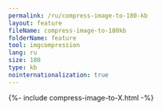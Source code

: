 ```yaml
---
permalink: /ru/compress-image-to-180-kb
layout: feature
fileName: compress-image-to-180kb
folderName: feature
tool: imgcompression
lang: ru
size: 180
type: kb
nointernationalization: true
---
```

{%- include compress-image-to-X.html -%}       
